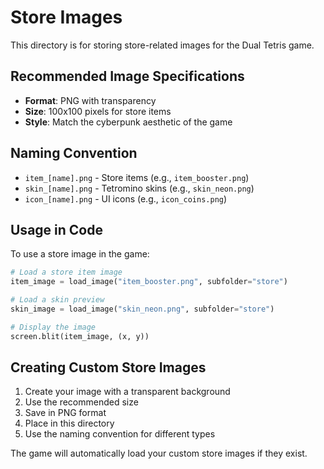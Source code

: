 # Store Images

This directory is for storing store-related images for the Dual Tetris game.

## Recommended Image Specifications

- **Format**: PNG with transparency
- **Size**: 100x100 pixels for store items
- **Style**: Match the cyberpunk aesthetic of the game

## Naming Convention

- `item_[name].png` - Store items (e.g., `item_booster.png`)
- `skin_[name].png` - Tetromino skins (e.g., `skin_neon.png`)
- `icon_[name].png` - UI icons (e.g., `icon_coins.png`)

## Usage in Code

To use a store image in the game:

```python
# Load a store item image
item_image = load_image("item_booster.png", subfolder="store")

# Load a skin preview
skin_image = load_image("skin_neon.png", subfolder="store")

# Display the image
screen.blit(item_image, (x, y))
```

## Creating Custom Store Images

1. Create your image with a transparent background
2. Use the recommended size
3. Save in PNG format
4. Place in this directory
5. Use the naming convention for different types

The game will automatically load your custom store images if they exist.

